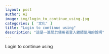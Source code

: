 ```yaml
---
layout: post
author: AI
image: img/login_to_continue_using.jpg
categories: [ '文化' ]
title: "Login to continue using"
description: "這是一篇關於使用者登入繼續使用的說明"
---
```

Login to continue using